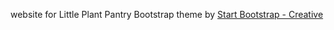 website for Little Plant Pantry
Bootstrap theme by [Start Bootstrap - Creative](https://startbootstrap.com/template-overviews/creative/)
